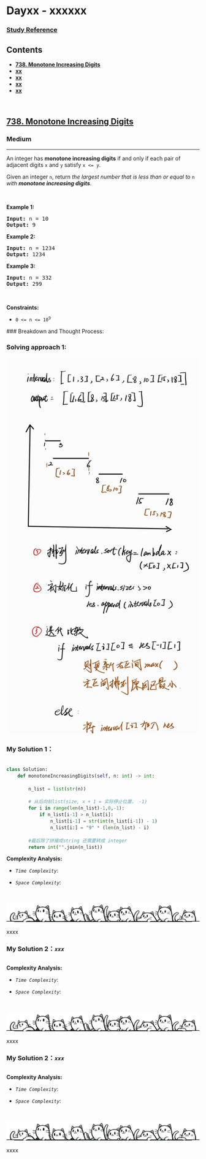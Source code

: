 # Dayxx - xxxxxx

### [Study Reference](https://programmercarl.com/0020.%E6%9C%89%E6%95%88%E7%9A%84%E6%8B%AC%E5%8F%B7.html)  

## Contents
* **[738. Monotone Increasing Digits](#738)**
* **[xx](#)**
* **[xx](#)**
* **[xx](#)**
* **[xx](#)**

<br>
<h2><a href="https://leetcode.com/problems/monotone-increasing-digits">738. Monotone Increasing Digits</a></h2><h3>Medium</h3><hr><p>An integer has <strong>monotone increasing digits</strong> if and only if each pair of adjacent digits <code>x</code> and <code>y</code> satisfy <code>x &lt;= y</code>.</p>

<p>Given an integer <code>n</code>, return <em>the largest number that is less than or equal to </em><code>n</code><em> with <strong>monotone increasing digits</strong></em>.</p>

<p>&nbsp;</p>
<p><strong class="example">Example 1:</strong></p>

<pre>
<strong>Input:</strong> n = 10
<strong>Output:</strong> 9
</pre>

<p><strong class="example">Example 2:</strong></p>

<pre>
<strong>Input:</strong> n = 1234
<strong>Output:</strong> 1234
</pre>

<p><strong class="example">Example 3:</strong></p>

<pre>
<strong>Input:</strong> n = 332
<strong>Output:</strong> 299
</pre>

<p>&nbsp;</p>
<p><strong>Constraints:</strong></p>

<ul>
	<li><code>0 &lt;= n &lt;= 10<sup>9</sup></code></li>
</ul>
### Breakdown and Thought Process:  
<br>

### Solving approach 1:


![Thought process - Q738](https://github.com/samuelusc/Algomuscle/blob/main/assets/Day37/Leetcode56-thought.jpg)



### My Solution 1：

  
```python

class Solution:
    def monotoneIncreasingDigits(self, n: int) -> int:
        
        n_list = list(str(n))
        
        # 从后向前list(size, x + 1 = 实际停止位置， -1)
        for i in range(len(n_list)-1,0,-1):
            if n_list[i-1] > n_list[i]:
                n_list[i-1] = str(int(n_list[i-1]) - 1)
                n_list[i:] = "9" * (len(n_list) - i)

        #最后除了拼接成string 还需要转成 integer
        return int("".join(n_list))
```


**Complexity Analysis:**  

- *`Time Complexity`*:<br>

  
- *`Space Complexity`*:<br>

<br>

![Dividing Line](https://github.com/samuelusc/Algomuscle/blob/main/assets/CatDividing.png)
<br>


xxxx




### My Solution 2：_`xxx`_  

  
```python


```


**Complexity Analysis:**  

- *`Time Complexity`*:<br>

  
- *`Space Complexity`*:<br>

<br>

![Dividing Line](https://github.com/samuelusc/Algomuscle/blob/main/assets/CatDividing.png)
<br>


xxxx



### My Solution 2：_`xxx`_  

  
```python


```


**Complexity Analysis:**  

- *`Time Complexity`*:<br>

  
- *`Space Complexity`*:<br>

<br>

![Dividing Line](https://github.com/samuelusc/Algomuscle/blob/main/assets/CatDividing.png)
<br>


xxxx



